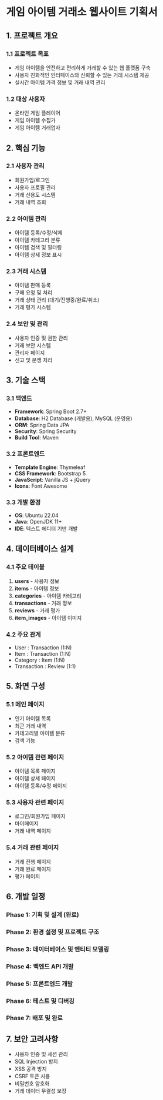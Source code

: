 # 게임 아이템 거래소 웹사이트 기획서

## 1. 프로젝트 개요

### 1.1 프로젝트 목표
- 게임 아이템을 안전하고 편리하게 거래할 수 있는 웹 플랫폼 구축
- 사용자 친화적인 인터페이스와 신뢰할 수 있는 거래 시스템 제공
- 실시간 아이템 가격 정보 및 거래 내역 관리

### 1.2 대상 사용자
- 온라인 게임 플레이어
- 게임 아이템 수집가
- 게임 아이템 거래업자

## 2. 핵심 기능

### 2.1 사용자 관리
- 회원가입/로그인
- 사용자 프로필 관리
- 거래 신용도 시스템
- 거래 내역 조회

### 2.2 아이템 관리
- 아이템 등록/수정/삭제
- 아이템 카테고리 분류
- 아이템 검색 및 필터링
- 아이템 상세 정보 표시

### 2.3 거래 시스템
- 아이템 판매 등록
- 구매 요청 및 처리
- 거래 상태 관리 (대기/진행중/완료/취소)
- 거래 평가 시스템

### 2.4 보안 및 관리
- 사용자 인증 및 권한 관리
- 거래 보안 시스템
- 관리자 페이지
- 신고 및 분쟁 처리

## 3. 기술 스택

### 3.1 백엔드
- **Framework**: Spring Boot 2.7+
- **Database**: H2 Database (개발용), MySQL (운영용)
- **ORM**: Spring Data JPA
- **Security**: Spring Security
- **Build Tool**: Maven

### 3.2 프론트엔드
- **Template Engine**: Thymeleaf
- **CSS Framework**: Bootstrap 5
- **JavaScript**: Vanilla JS + jQuery
- **Icons**: Font Awesome

### 3.3 개발 환경
- **OS**: Ubuntu 22.04
- **Java**: OpenJDK 11+
- **IDE**: 텍스트 에디터 기반 개발

## 4. 데이터베이스 설계

### 4.1 주요 테이블
1. **users** - 사용자 정보
2. **items** - 아이템 정보
3. **categories** - 아이템 카테고리
4. **transactions** - 거래 정보
5. **reviews** - 거래 평가
6. **item_images** - 아이템 이미지

### 4.2 주요 관계
- User : Transaction (1:N)
- Item : Transaction (1:N)
- Category : Item (1:N)
- Transaction : Review (1:1)

## 5. 화면 구성

### 5.1 메인 페이지
- 인기 아이템 목록
- 최근 거래 내역
- 카테고리별 아이템 분류
- 검색 기능

### 5.2 아이템 관련 페이지
- 아이템 목록 페이지
- 아이템 상세 페이지
- 아이템 등록/수정 페이지

### 5.3 사용자 관련 페이지
- 로그인/회원가입 페이지
- 마이페이지
- 거래 내역 페이지

### 5.4 거래 관련 페이지
- 거래 진행 페이지
- 거래 완료 페이지
- 평가 페이지

## 6. 개발 일정

### Phase 1: 기획 및 설계 (완료)
### Phase 2: 환경 설정 및 프로젝트 구조
### Phase 3: 데이터베이스 및 엔티티 모델링
### Phase 4: 백엔드 API 개발
### Phase 5: 프론트엔드 개발
### Phase 6: 테스트 및 디버깅
### Phase 7: 배포 및 완료

## 7. 보안 고려사항

- 사용자 인증 및 세션 관리
- SQL Injection 방지
- XSS 공격 방지
- CSRF 토큰 사용
- 비밀번호 암호화
- 거래 데이터 무결성 보장


